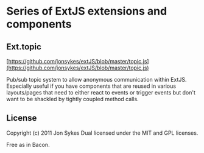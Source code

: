 # Series of ExtJS extensions and components #


## Ext.topic ##
[https://github.com/jonsykes/extJS/blob/master/topic.js](https://github.com/jonsykes/extJS/blob/master/topic.js)

Pub/sub topic system to allow anonymous communication within ExtJS.  Especially useful if you have components that are reused in various layouts/pages that need to either react to events or trigger events but don't want to be shackled by tightly coupled method calls.



## License ##
Copyright (c) 2011 Jon Sykes
Dual licensed under the MIT and GPL licenses.

Free as in Bacon.